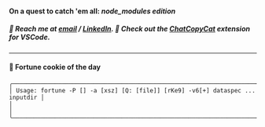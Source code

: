 #### On a quest to catch 'em all: *node_modules edition*

##### :calling: Reach me at **[email](mailto:johannes@stenmark.in)** ***/*** **[LinkedIn](https://www.linkedin.com/in/johannes-stenmark)**.  :feet: Check out the [ChatCopyCat](https://github.com/jstenmark/ChatCopyCat) extension for VSCode.

---
#### :cookie: Fortune cookie of the day
```smalltalk
╭───────────────────────────────────────────────────────────────────────────────╮
│ Usage: fortune -P [] -a [xsz] [Q: [file]] [rKe9] -v6[+] dataspec ... inputdir │
│                                                                               │
╰───────────────────────────────────────────────────────────────────────────────╯
```
